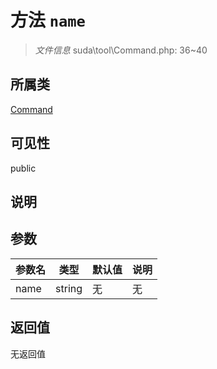 # 方法 `name`

> *文件信息* suda\tool\Command.php: 36~40

## 所属类 

[Command](../Command.md)

## 可见性

 public 

## 说明



## 参数


| 参数名 | 类型 | 默认值 | 说明 |
|--------|-----|-------|-------|
| name |  string | 无 | 无 |



## 返回值

无返回值
